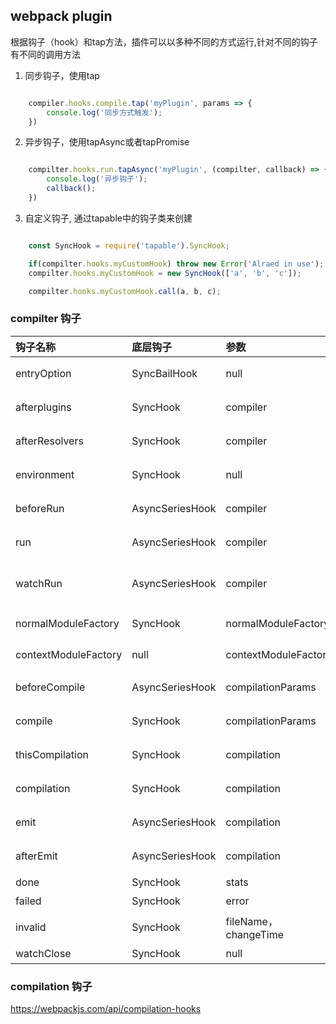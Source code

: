 ## webpack plugin

根据钩子（hook）和tap方法，插件可以以多种不同的方式运行,针对不同的钩子有不同的调用方法

1. 同步钩子，使用tap

``` javascript

    compiler.hooks.compile.tap('myPlugin', params => {
        console.log('同步方式触发');
    })

```

2. 异步钩子，使用tapAsync或者tapPromise

``` javascript

    compilter.hooks.run.tapAsync('myPlugin', (compilter, callback) => {
        console.log('异步钩子');
        callback();
    })

```

3. 自定义钩子, 通过tapable中的钩子类来创建

``` javascript

    const SyncHook = require('tapable').SyncHook;

    if(compilter.hooks.myCustomHook) throw new Error('Alraed in use');
    compilter.hooks.myCustomHook = new SyncHook(['a', 'b', 'c']);

    compilter.hooks.myCustomHook.call(a, b, c);

```

### compilter 钩子

钩子名称 | 底层钩子 | 参数 | 解释
:-- | :-- | :-- | :--
entryOption | SyncBailHook | null | 在entry配置项处理过之后，执行插件
afterplugins | SyncHook | compiler | 设置完初始化插件之后，执行插件
afterResolvers | SyncHook | compiler | resolver安装完成之后，执行插件
environment | SyncHook | null | enviironment准备好之后，执行插件
beforeRun | AsyncSeriesHook | compiler | compiler.run()执行之前，添加一个钩子
run | AsyncSeriesHook | compiler | 开始读取records之前，添加钩子
watchRun | AsyncSeriesHook | compiler | 监听模式下，一个新的编译触发之后，执行插件
normalModuleFactory | SyncHook | normalModuleFactory | normalModuleFactory 创建之后，执行插件
contextModuleFactory | null | contextModuleFactory | contextModuleFactory创建之后，执行插件
beforeCompile | AsyncSeriesHook | compilationParams | 编译参数创建之后，执行插件
compile | SyncHook | compilationParams | 一个新的编译创建之后，添加一个钩子
thisCompilation | SyncHook | compilation | compilation 事件之前执行
compilation | SyncHook | compilation | 编译创建之后，执行插件
emit | AsyncSeriesHook | compilation | 生成资源到output目录之前
afterEmit | AsyncSeriesHook | compilation | 生成资源到output目录之后
done | SyncHook | stats | 编译完成
failed | SyncHook | error | 编译失败
invalid | SyncHook | fileName， changeTime | 监听模式下，编译无效时
watchClose | SyncHook | null | 监听模式停止


### compilation 钩子

https://webpackjs.com/api/compilation-hooks
